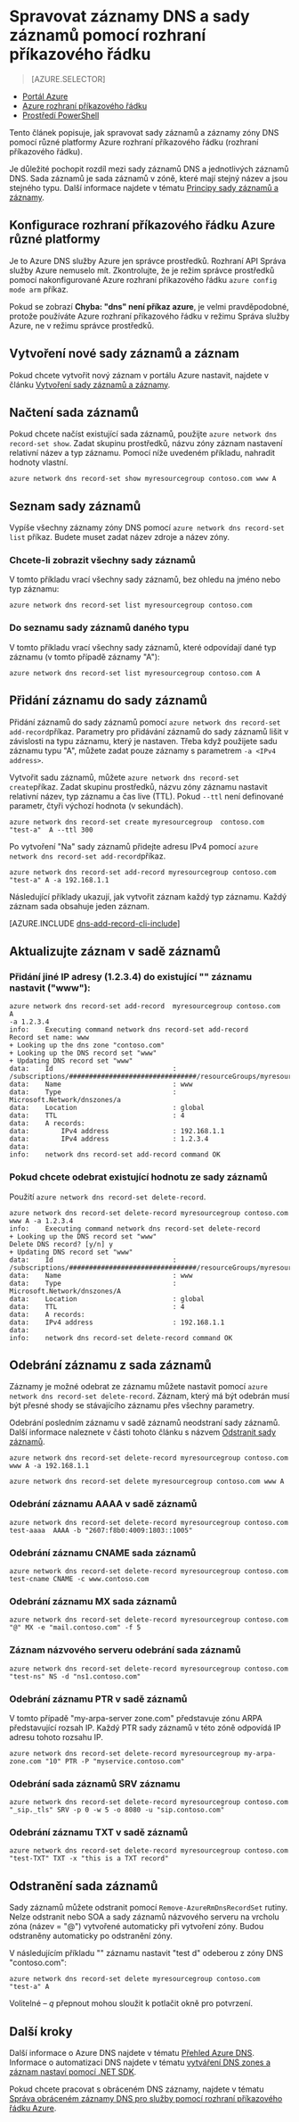 <properties
   pageTitle="Správa sady záznamů DNS a záznamy DNS Azure pomocí rozhraní příkazového řádku Azure | Microsoft Azure"
   description="Správa sady záznamů DNS a záznamy v Azure DNS vaší domény na Azure DNS hostingu. Všechny příkazy rozhraní příkazového řádku pro operace sady záznamů a záznamů."
   services="dns"
   documentationCenter="na"
   authors="jtuliani"
   manager="carmonm"
   editor=""/>

<tags
   ms.service="dns"
   ms.devlang="na"
   ms.topic="article"
   ms.tgt_pltfrm="na"
   ms.workload="infrastructure-services"
   ms.date="09/22/2016"
   ms.author="jtuliani"/>

# <a name="manage-dns-records-and-record-sets-by-using-cli"></a>Spravovat záznamy DNS a sady záznamů pomocí rozhraní příkazového řádku


> [AZURE.SELECTOR]
- [Portál Azure](dns-operations-recordsets-portal.md)
- [Azure rozhraní příkazového řádku](dns-operations-recordsets-cli.md)
- [Prostředí PowerShell](dns-operations-recordsets.md)


Tento článek popisuje, jak spravovat sady záznamů a záznamy zóny DNS pomocí různé platformy Azure rozhraní příkazového řádku (rozhraní příkazového řádku).

Je důležité pochopit rozdíl mezi sady záznamů DNS a jednotlivých záznamů DNS. Sada záznamů je sada záznamů v zóně, které mají stejný název a jsou stejného typu. Další informace najdete v tématu [Principy sady záznamů a záznamy](dns-getstarted-create-recordset-cli.md).


## <a name="configure-the-cross-platform-azure-cli"></a>Konfigurace rozhraní příkazového řádku Azure různé platformy

Je to Azure DNS služby Azure jen správce prostředků. Rozhraní API Správa služby Azure nemuselo mít. Zkontrolujte, že je režim správce prostředků pomocí nakonfigurované Azure rozhraní příkazového řádku `azure config mode arm` příkaz.

Pokud se zobrazí **Chyba: "dns" není příkaz azure**, je velmi pravděpodobné, protože používáte Azure rozhraní příkazového řádku v režimu Správa služby Azure, ne v režimu správce prostředků.

## <a name="create-a-new-record-set-and-record"></a>Vytvoření nové sady záznamů a záznam

Pokud chcete vytvořit nový záznam v portálu Azure nastavit, najdete v článku [Vytvoření sady záznamů a záznamy](dns-getstarted-create-recordset-cli.md).


## <a name="retrieve-a-record-set"></a>Načtení sada záznamů

Pokud chcete načíst existující sada záznamů, použijte `azure network dns record-set show`. Zadat skupinu prostředků, názvu zóny záznam nastavení relativní název a typ záznamu. Pomocí níže uvedeném příkladu, nahradit hodnoty vlastní.

    azure network dns record-set show myresourcegroup contoso.com www A


## <a name="list-record-sets"></a>Seznam sady záznamů

Vypíše všechny záznamy zóny DNS pomocí `azure network dns record-set list` příkaz. Budete muset zadat název zdroje a název zóny.

### <a name="to-list-all-record-sets"></a>Chcete-li zobrazit všechny sady záznamů

V tomto příkladu vrací všechny sady záznamů, bez ohledu na jméno nebo typ záznamu:

    azure network dns record-set list myresourcegroup contoso.com

### <a name="to-list-record-sets-of-a-given-type"></a>Do seznamu sady záznamů daného typu

V tomto příkladu vrací všechny sady záznamů, které odpovídají dané typ záznamu (v tomto případě záznamy "A"):

    azure network dns record-set list myresourcegroup contoso.com A


## <a name="add-a-record-to-a-record-set"></a>Přidání záznamu do sady záznamů

Přidání záznamů do sady záznamů pomocí `azure network dns record-set add-record`příkaz. Parametry pro přidávání záznamů do sady záznamů lišit v závislosti na typu záznamu, který je nastaven. Třeba když použijete sadu záznamu typu "A", můžete zadat pouze záznamy s parametrem `-a <IPv4 address>`.

Vytvořit sadu záznamů, můžete `azure network dns record-set create`příkaz. Zadat skupinu prostředků, názvu zóny záznamu nastavit relativní název, typ záznamu a čas live (TTL). Pokud `--ttl` není definované parametr, čtyři výchozí hodnota (v sekundách).

    azure network dns record-set create myresourcegroup  contoso.com "test-a"  A --ttl 300


Po vytvoření "Na" sady záznamů přidejte adresu IPv4 pomocí `azure network dns record-set add-record`příkaz.

    azure network dns record-set add-record myresourcegroup contoso.com "test-a" A -a 192.168.1.1


Následující příklady ukazují, jak vytvořit záznam každý typ záznamu. Každý záznam sada obsahuje jeden záznam.

[AZURE.INCLUDE [dns-add-record-cli-include](../../includes/dns-add-record-cli-include.md)]


## <a name="update-a-record-in-a-record-set"></a>Aktualizujte záznam v sadě záznamů

### <a name="to-add-another-ip-address-1234-to-an-existing-a-record-set-www"></a>Přidání jiné IP adresy (1.2.3.4) do existující "" záznamu nastavit ("www"):

    azure network dns record-set add-record  myresourcegroup contoso.com  A
    -a 1.2.3.4
    info:    Executing command network dns record-set add-record
    Record set name: www
    + Looking up the dns zone "contoso.com"
    + Looking up the DNS record set "www"
    + Updating DNS record set "www"
    data:    Id                              : /subscriptions/################################/resourceGroups/myresourcegroup/providers/Microsoft.Network/dnszones/contoso.com/a/www
    data:    Name                            : www
    data:    Type                            : Microsoft.Network/dnszones/a
    data:    Location                        : global
    data:    TTL                             : 4
    data:    A records:
    data:        IPv4 address                : 192.168.1.1
    data:        IPv4 address                : 1.2.3.4
    data:
    info:    network dns record-set add-record command OK

### <a name="to-remove-an-existing-value-from-a-record-set"></a>Pokud chcete odebrat existující hodnotu ze sady záznamů
Použití `azure network dns record-set delete-record`.

    azure network dns record-set delete-record myresourcegroup contoso.com www A -a 1.2.3.4
    info:    Executing command network dns record-set delete-record
    + Looking up the DNS record set "www"
    Delete DNS record? [y/n] y
    + Updating DNS record set "www"
    data:    Id                              : /subscriptions/################################/resourceGroups/myresourcegroup/providers/Microsoft.Network/dnszones/contoso.com/A/www
    data:    Name                            : www
    data:    Type                            : Microsoft.Network/dnszones/A
    data:    Location                        : global
    data:    TTL                             : 4
    data:    A records:
    data:    IPv4 address                    : 192.168.1.1
    data:
    info:    network dns record-set delete-record command OK



## <a name="remove-a-record-from-a-record-set"></a>Odebrání záznamu z sada záznamů

Záznamy je možné odebrat ze záznamu můžete nastavit pomocí `azure network dns record-set delete-record`. Záznam, který má být odebrán musí být přesné shody se stávajícího záznamu přes všechny parametry.

Odebrání posledním záznamu v sadě záznamů neodstraní sady záznamů. Další informace naleznete v části tohoto článku s názvem [Odstranit sady záznamů](#delete).

    azure network dns record-set delete-record myresourcegroup contoso.com www A -a 192.168.1.1

    azure network dns record-set delete myresourcegroup contoso.com www A

### <a name="remove-an-aaaa-record-from-a-record-set"></a>Odebrání záznamu AAAA v sadě záznamů

    azure network dns record-set delete-record myresourcegroup contoso.com test-aaaa  AAAA -b "2607:f8b0:4009:1803::1005"

### <a name="remove-a-cname-record-from-a-record-set"></a>Odebrání záznamu CNAME sada záznamů

    azure network dns record-set delete-record myresourcegroup contoso.com test-cname CNAME -c www.contoso.com


### <a name="remove-an-mx-record-from-a-record-set"></a>Odebrání záznamu MX sada záznamů

    azure network dns record-set delete-record myresourcegroup contoso.com "@" MX -e "mail.contoso.com" -f 5

### <a name="remove-an-ns-record-from-record-set"></a>Záznam názvového serveru odebrání sada záznamů

    azure network dns record-set delete-record myresourcegroup contoso.com  "test-ns" NS -d "ns1.contoso.com"

### <a name="remove-a-ptr-record-from-a-record-set"></a>Odebrání záznamu PTR v sadě záznamů
V tomto případě "my-arpa-server zone.com" představuje zónu ARPA představující rozsah IP.  Každý PTR sady záznamů v této zóně odpovídá IP adresu tohoto rozsahu IP.

    azure network dns record-set delete-record myresourcegroup my-arpa-zone.com "10" PTR -P "myservice.contoso.com"

### <a name="remove-an-srv-record-from-a-record-set"></a>Odebrání sada záznamů SRV záznamu

    azure network dns record-set delete-record myresourcegroup contoso.com  "_sip._tls" SRV -p 0 -w 5 -o 8080 -u "sip.contoso.com"

### <a name="remove-a-txt-record-from-a-record-set"></a>Odebrání záznamu TXT v sadě záznamů

    azure network dns record-set delete-record myresourcegroup contoso.com  "test-TXT" TXT -x "this is a TXT record"

## <a name="delete"></a>Odstranění sada záznamů

Sady záznamů můžete odstranit pomocí `Remove-AzureRmDnsRecordSet` rutiny. Nelze odstranit nebo SOA a sady záznamů názvového serveru na vrcholu zóna (název = "@") vytvořené automaticky při vytvoření zóny. Budou odstraněny automaticky po odstranění zóny.

V následujícím příkladu "" záznamu nastavit "test d" odeberou z zóny DNS "contoso.com":

    azure network dns record-set delete myresourcegroup contoso.com  "test-a" A

Volitelné *– q* přepnout mohou sloužit k potlačit okně pro potvrzení.


## <a name="next-steps"></a>Další kroky

Další informace o Azure DNS najdete v tématu [Přehled Azure DNS](dns-overview.md). Informace o automatizaci DNS najdete v tématu [vytváření DNS zones a záznam nastaví pomocí .NET SDK](dns-sdk.md).

Pokud chcete pracovat s obráceném DNS záznamy, najdete v tématu [Správa obráceném záznamy DNS pro služby pomocí rozhraní příkazového řádku Azure](dns-reverse-dns-record-operations-cli.md).
